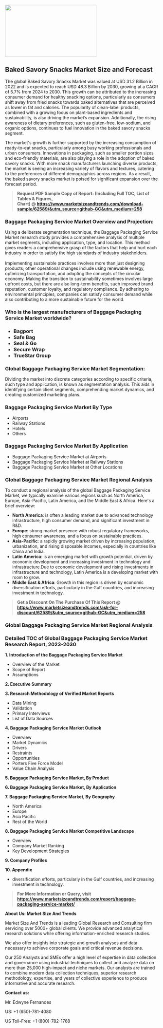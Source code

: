<p><img class="alignnone size-medium wp-image-20088" src="https://ffe5etoiles.com/wp-content/uploads/2024/12/MST1-300x171.png" alt="" width="300" height="171" /></p><h2>Baked Savory Snacks Market Size and Forecast</h2><p>The global Baked Savory Snacks Market was valued at USD 31.2 Billion in 2022 and is expected to reach USD 48.3 Billion by 2030, growing at a CAGR of 5.7% from 2024 to 2030. This growth can be attributed to the increasing consumer demand for healthy snacking options, particularly as consumers shift away from fried snacks towards baked alternatives that are perceived as lower in fat and calories. The popularity of clean-label products, combined with a growing focus on plant-based ingredients and sustainability, is also driving the market’s expansion. Additionally, the rising awareness of dietary preferences, such as gluten-free, low-sodium, and organic options, continues to fuel innovation in the baked savory snacks segment.</p><p>The market's growth is further supported by the increasing consumption of ready-to-eat snacks, particularly among busy working professionals and urban consumers. Innovations in packaging, such as smaller portion sizes and eco-friendly materials, are also playing a role in the adoption of baked savory snacks. With more snack manufacturers launching diverse products, the market is seeing an increasing variety of flavors and textures, catering to the preferences of different demographics across regions. As a result, the baked savory snacks market is poised for significant expansion over the forecast period.</p></p><blockquote id="" class=""><strong>Request PDF Sample Copy of Report: (Including Full TOC, List of Tables &amp; Figures, Chart)&nbsp;@&nbsp;<strong><a href="https://www.marketsizeandtrends.com/download-sample/62589/&utm_source=github-GC&utm_medium=258" target="_blank">https://www.marketsizeandtrends.com/download-sample/62589/&utm_source=github-GC&utm_medium=258</a></strong></strong></blockquote><h3 id="" class="">Baggage Packaging Service Market&nbsp;Overview and Projection:</h3><p id="" class="">Using a deliberate segmentation technique, the Baggage Packaging Service Market research study provides a comprehensive analysis of multiple market segments, including application, type, and location. This method gives readers a comprehensive grasp of the factors that help and hurt each industry in order to satisfy the high standards of industry stakeholders. <br /> <br />Implementing sustainable practices involves more than just designing products; other operational changes include using renewable energy, optimizing transportation, and adopting the concepts of the circular economy. Making the transition to sustainability sometimes involves large upfront costs, but there are also long-term benefits, such improved brand reputation, customer loyalty, and regulatory compliance. By adhering to environmental principles, companies can satisfy consumer demand while also contributing to a more sustainable future for the world.</p><h3 id="" class="">Who is the largest manufacturers of&nbsp;Baggage Packaging Service Market worldwide?</h3><h3 class=""><p><ul><li>Bagport </li><li> Safe Bag </li><li> Seal & Go </li><li> Secure Wrap </li><li> TrueStar Group</li></ul></p></h3><h3 id="" class="">Global&nbsp;Baggage Packaging Service Market Segmentation:</h3><p id="" class="">Dividing the market into discrete categories according to specific criteria, such type and application, is known as segmentation analysis. This aids in identifying certain client segments, comprehending market dynamics, and creating customized marketing plans.</p><h3 id="" class="">Baggage Packaging Service Market&nbsp;By Type</h3><p><p><ul><li>Airports </li><li> Railway Stations </li><li> Hotels </li><li> Others</p></li></ul></p></p><h3 id="" class="">Baggage Packaging Service Market&nbsp;By Application</h3><p class=""><p><ul><li>Baggage Packaging Service Market at Airports </li><li> Baggage Packaging Service Market at Railway Stations </li><li> Baggage Packaging Service Market at Other Locations</li></ul></p></p><h3 id="" class="">Global Baggage Packaging Service Market Regional Analysis</h3><p id="" class="">To conduct a regional analysis of the global Baggage Packaging Service Market, we typically examine various regions such as North America, Europe, Asia-Pacific, Latin America, and the Middle East &amp; Africa. Here's a brief overview:</p><ul><li><strong>North America</strong>: is often a leading market due to advanced technology infrastructure, high consumer demand, and significant investment in R&amp;D.</li><li><strong>Europe</strong>: strong market presence with robust regulatory frameworks, high consumer awareness, and a focus on sustainable practices.</li><li><strong>Asia-Pacific</strong>: a rapidly growing market driven by increasing population, urbanization, and rising disposable incomes, especially in countries like China and India.</li><li><strong>Latin America</strong>: is an emerging market with growth potential, driven by economic development and increasing investment in technology and infrastructure.Due to economic development and rising investments in infrastructure and technology, Latin America is a developing market with room to grow.</li><li><strong>Middle East &amp; Africa</strong>: Growth in this region is driven by economic diversification efforts, particularly in the Gulf countries, and increasing investment in technology.</li></ul><blockquote id="" class=""><strong>Get a Discount On The Purchase Of This Report @ <strong><a href="https://www.marketsizeandtrends.com/ask-for-discount/62589/&utm_source=github-GC&utm_medium=258" target="_blank">https://www.marketsizeandtrends.com/ask-for-discount/62589/&utm_source=github-GC&utm_medium=258</a></strong></strong></blockquote><h3 id="" class="">Global Baggage Packaging Service Market Regional Analysis</h3><h3 id="" class="">Detailed TOC of Global Baggage Packaging Service Market Research Report, 2023-2030</h3><p id="" class=""><strong>1. Introduction of the Baggage Packaging Service Market</strong></p><ul><li>Overview of the Market</li><li>Scope of Report</li><li>Assumptions</li></ul><p id="" class=""><strong>2. Executive Summary</strong></p><p id="" class=""><strong>3. Research Methodology of Verified Market Reports</strong></p><ul><li>Data Mining</li><li>Validation</li><li>Primary Interviews</li><li>List of Data Sources</li></ul><p id="" class=""><strong>4. Baggage Packaging Service Market Outlook</strong></p><ul><li>Overview</li><li>Market Dynamics</li><li>Drivers</li><li>Restraints</li><li>Opportunities</li><li>Porters Five Force Model</li><li>Value Chain Analysis</li></ul><p id="" class=""><strong>5. Baggage Packaging Service Market, By Product</strong></p><p id="" class=""><strong>6. Baggage Packaging Service Market, By Application</strong></p><p id="" class=""><strong>7. Baggage Packaging Service Market, By Geography</strong></p><ul><li>North America</li><li>Europe</li><li>Asia Pacific</li><li>Rest of the World</li></ul><p id="" class=""><strong>8. Baggage Packaging Service Market Competitive Landscape</strong></p><ul><li>Overview</li><li>Company Market Ranking</li><li>Key Development Strategies</li></ul><p id="" class=""><strong>9. Company Profiles</strong></p><p id="" class=""><strong>10. Appendix</strong></p><ul><li>diversification efforts, particularly in the Gulf countries, and increasing investment in technology.</li></ul><blockquote id="" class=""><strong>For More Information or Query, visit <strong><strong><a href="https://www.marketsizeandtrends.com/report/baggage-packaging-service-market/" target="_blank">https://www.marketsizeandtrends.com/report/baggage-packaging-service-market/</a></strong></strong></strong></blockquote><p id="" class=""><strong>About Us: Market Size And Trends</strong></p><p id="" class="">Market Size And Trends is a leading Global Research and Consulting firm servicing over 5000+ global clients. We provide advanced analytical research solutions while offering information-enriched research studies.</p><p id="" class="">We also offer insights into strategic and growth analyses and data necessary to achieve corporate goals and critical revenue decisions.</p><p id="" class="">Our 250 Analysts and SMEs offer a high level of expertise in data collection and governance using industrial techniques to collect and analyze data on more than 25,000 high-impact and niche markets. Our analysts are trained to combine modern data collection techniques, superior research methodology, expertise, and years of collective experience to produce informative and accurate research.</p><p id="" class=""><strong>Contact us:</strong></p><p id="" class="">Mr. Edwyne Fernandes</p><p id="" class="">US: +1 (650)-781-4080</p><p id="" class="">US Toll-Free: +1 (800)-782-1768</p>
